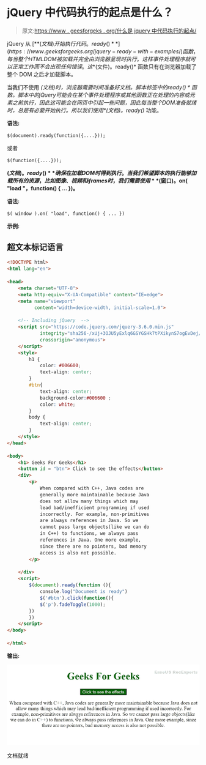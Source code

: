 # jQuery 中代码执行的起点是什么？

> 原文:[https://www . geesforgeks . org/什么是 jquery 中代码执行的起点/](https://www.geeksforgeeks.org/what-is-the-starting-point-of-code-execution-in-jquery/)

jQuery 从 [**$(文档)开始执行代码。ready()**](https://www.geeksforgeeks.org/jquery-ready-with-examples/) 函数，每当整个 HTML DOM 被加载并完全由浏览器呈现时执行，这样事件处理程序就可以正常工作而不会出现任何错误。这 *$(文件)。ready()* 函数只有在浏览器加载了整个 DOM 之后才加载脚本。

当我们不使用 *$(文档)时，浏览器需要时间准备好文档。脚本标签中的 ready()* 函数。脚本中的 jQuery 可能会在某个事件处理程序或其他函数正在处理的内容或元素之前执行，因此这可能会在网页中引起一些问题，因此每当整个 DOM 准备就绪时，总是有必要开始执行。所以我们使用 *$(文档)。ready()* 功能。

**语法:**

```html
$(document).ready(function({....})); 
```

或者

```html
$(function({....}));
```

**$(文档)。ready()** 确保在加载 DOM 时得到执行。当我们希望脚本的执行能够加载所有的资源，比如图像、视频和 iframes 时，我们需要使用 **$(窗口)。on( "load "，function() { … })。**

**语法:**

```html
$( window ).on( "load", function() { ... })
```

**示例:**

## 超文本标记语言

```html
<!DOCTYPE html>
<html lang="en">

<head>
    <meta charset="UTF-8">
    <meta http-equiv="X-UA-Compatible" content="IE=edge">
    <meta name="viewport" 
          content="width=device-width, initial-scale=1.0">

    <!-- Including jQuery  -->
    <script src="https://code.jquery.com/jquery-3.6.0.min.js"
            integrity="sha256-/xUj+3OJU5yExlq6GSYGSHk7tPXikynS7ogEvDej/m4=" 
            crossorigin="anonymous">
    </script>
    <style>
        h1 {
            color: #006600;
            text-align: center;
        }
        #btn{
            text-align: center;
            background-color:#006600 ;
            color: white;
        }
        body {
            text-align: center;
        }
    </style>
</head>

<body>
    <h1> Geeks For Geeks</h1>
    <button id = "btn"> Click to see the effects</button>
    <div>
        <p>
            When compared with C++, Java codes are  
            generally more maintainable because Java  
            does not allow many things which may  
            lead bad/inefficient programming if used 
            incorrectly. For example, non-primitives  
            are always references in Java. So we  
            cannot pass large objects(like we can do  
            in C++) to functions, we always pass 
            references in Java. One more example,  
            since there are no pointers, bad memory  
            access is also not possible. 
        </p>

    </div>
    <script>
        $(document).ready(function (){
            console.log("Document is ready")
            $('#btn').click(function(){
            $('p').fadeToggle(1000);
        })
        })
    </script>
</body>

</html>
```

**输出:**

![](img/a4cbc7f20752ee688f8196dac33c1f91.png)

文档就绪